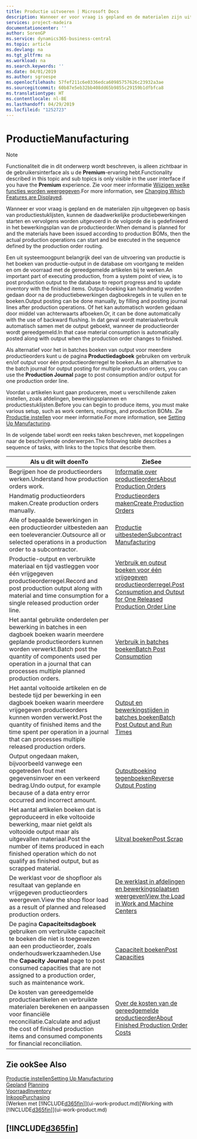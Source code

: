 ```yaml
---
title: Productie uitvoeren | Microsoft Docs
description: Wanneer er voor vraag is gepland en de materialen zijn uitgegeven op basis van productiestuklijsten, kunnen de daadwerkelijke productiebewerkingen starten en vervolgens worden uitgevoerd in de volgorde die is gedefinieerd in het bewerkingsplan van de productieorder.
services: project-madeira
documentationcenter: ''
author: SorenGP
ms.service: dynamics365-business-central
ms.topic: article
ms.devlang: na
ms.tgt_pltfrm: na
ms.workload: na
ms.search.keywords: ''
ms.date: 04/01/2019
ms.author: sgroespe
ms.openlocfilehash: 57fef211c6e0336edca60985757626c23932a3ae
ms.sourcegitcommit: 60b87e5eb32bb408dd65b9855c29159b1dfbfca8
ms.translationtype: HT
ms.contentlocale: nl-BE
ms.lasthandoff: 04/29/2019
ms.locfileid: "1252723"
---
```

# <a name="manufacturing"></a><span data-ttu-id="77632-103">Productie</span><span class="sxs-lookup"><span data-stu-id="77632-103">Manufacturing</span></span>
> [!NOTE]
> <span data-ttu-id="77632-104">Functionaliteit die in dit onderwerp wordt beschreven, is alleen zichtbaar in de gebruikersinterface als u de **Premium**-ervaring hebt.</span><span class="sxs-lookup"><span data-stu-id="77632-104">Functionality described in this topic and sub topics is only visible in the user interface if you have the **Premium** experience.</span></span> <span data-ttu-id="77632-105">Zie voor meer informatie [Wijzigen welke functies worden weergegeven](ui-experiences.md).</span><span class="sxs-lookup"><span data-stu-id="77632-105">For more information, see [Changing Which Features are Displayed](ui-experiences.md).</span></span>

<span data-ttu-id="77632-106">Wanneer er voor vraag is gepland en de materialen zijn uitgegeven op basis van productiestuklijsten, kunnen de daadwerkelijke productiebewerkingen starten en vervolgens worden uitgevoerd in de volgorde die is gedefinieerd in het bewerkingsplan van de productieorder.</span><span class="sxs-lookup"><span data-stu-id="77632-106">When demand is planned for and the materials have been issued according to production BOMs, then the actual production operations can start and be executed in the sequence defined by the production order routing.</span></span>  

<span data-ttu-id="77632-107">Een uit systeemoogpunt belangrijk deel van de uitvoering van productie is het boeken van productie-output in de database om voortgang te melden en om de voorraad met de gereedgemelde artikelen bij te werken.</span><span class="sxs-lookup"><span data-stu-id="77632-107">An important part of executing production, from a system point of view, is to post production output to the database to report progress and to update inventory with the finished items.</span></span> <span data-ttu-id="77632-108">Output-boeking kan handmatig worden gedaan door na de productiebewerkingen dagboekregels in te vullen en te boeken.</span><span class="sxs-lookup"><span data-stu-id="77632-108">Output posting can be done manually, by filling and posting journal lines after production operations.</span></span> <span data-ttu-id="77632-109">Of het kan automatisch worden gedaan door middel van achterwaarts afboeken.</span><span class="sxs-lookup"><span data-stu-id="77632-109">Or, it can be done automatically with the use of backward flushing.</span></span> <span data-ttu-id="77632-110">In dat geval wordt materiaalverbruik automatisch samen met de output geboekt, wanneer de productieorder wordt gereedgemeld.</span><span class="sxs-lookup"><span data-stu-id="77632-110">In that case material consumption is automatically posted along with output when the production order changes to finished.</span></span>  

<span data-ttu-id="77632-111">Als alternatief voor het in batches boeken van output voor meerdere productieorders kunt u de pagina **Productiedagboek** gebruiken om verbruik en/of output voor één productieorderregel te boeken.</span><span class="sxs-lookup"><span data-stu-id="77632-111">As an alternative to the batch journal for output posting for multiple production orders, you can use the **Production Journal** page to post consumption and/or output for one production order line.</span></span>

<span data-ttu-id="77632-112">Voordat u artikelen kunt gaan produceren, moet u verschillende zaken instellen, zoals afdelingen, bewerkingsplannen en productiestuklijsten.</span><span class="sxs-lookup"><span data-stu-id="77632-112">Before you can begin to produce items, you must make various setup, such as work centers, routings, and production BOMs.</span></span> <span data-ttu-id="77632-113">Zie [Productie instellen](production-configure-production-processes.md) voor meer informatie.</span><span class="sxs-lookup"><span data-stu-id="77632-113">For more information, see [Setting Up Manufacturing](production-configure-production-processes.md).</span></span>

<span data-ttu-id="77632-114">In de volgende tabel wordt een reeks taken beschreven, met koppelingen naar de beschrijvende onderwerpen.</span><span class="sxs-lookup"><span data-stu-id="77632-114">The following table describes a sequence of tasks, with links to the topics that describe them.</span></span>   

|<span data-ttu-id="77632-115">**Als u dit wilt doen**</span><span class="sxs-lookup"><span data-stu-id="77632-115">**To**</span></span>|<span data-ttu-id="77632-116">**Zie**</span><span class="sxs-lookup"><span data-stu-id="77632-116">**See**</span></span>|  
|------------|-------------|  
|<span data-ttu-id="77632-117">Begrijpen hoe de productieorders werken.</span><span class="sxs-lookup"><span data-stu-id="77632-117">Understand how production orders work.</span></span>|[<span data-ttu-id="77632-118">Informatie over productieorders</span><span class="sxs-lookup"><span data-stu-id="77632-118">About Production Orders</span></span>](production-about-production-orders.md)|
|<span data-ttu-id="77632-119">Handmatig productieorders maken.</span><span class="sxs-lookup"><span data-stu-id="77632-119">Create production orders manually.</span></span>|[<span data-ttu-id="77632-120">Productieorders maken</span><span class="sxs-lookup"><span data-stu-id="77632-120">Create Production Orders</span></span>](production-how-to-create-production-orders.md)|
|<span data-ttu-id="77632-121">Alle of bepaalde bewerkingen in een productieorder uitbesteden aan een toeleverancier.</span><span class="sxs-lookup"><span data-stu-id="77632-121">Outsource all or selected operations in a production order to a subcontractor.</span></span>|[<span data-ttu-id="77632-122">Productie uitbesteden</span><span class="sxs-lookup"><span data-stu-id="77632-122">Subcontract Manufacturing</span></span>](production-how-to-subcontract-manufacturing.md)|
|<span data-ttu-id="77632-123">Productie-output en verbruikte materiaal en tijd vastleggen voor één vrijgegeven productieorderregel.</span><span class="sxs-lookup"><span data-stu-id="77632-123">Record and post production output along with material and time consumption for a single released production order line.</span></span>|[<span data-ttu-id="77632-124">Verbruik en output boeken voor één vrijgegeven productieorderregel.</span><span class="sxs-lookup"><span data-stu-id="77632-124">Post Consumption and Output for One Released Production Order Line</span></span>](production-how-to-register-consumption-and-output.md)|  
|<span data-ttu-id="77632-125">Het aantal gebruikte onderdelen per bewerking in batches in een dagboek boeken waarin meerdere geplande productieorders kunnen worden verwerkt.</span><span class="sxs-lookup"><span data-stu-id="77632-125">Batch post the quantity of components used per operation in a journal that can processes multiple planned production orders.</span></span>|[<span data-ttu-id="77632-126">Verbruik in batches boeken</span><span class="sxs-lookup"><span data-stu-id="77632-126">Batch Post Consumption</span></span>](production-how-to-post-consumption.md)|
|<span data-ttu-id="77632-127">Het aantal voltooide artikelen en de bestede tijd per bewerking in een dagboek boeken waarin meerdere vrijgegeven productieorders kunnen worden verwerkt.</span><span class="sxs-lookup"><span data-stu-id="77632-127">Post the quantity of finished items and the time spent per operation in a journal that can processes multiple released production orders.</span></span>|[<span data-ttu-id="77632-128">Output en bewerkingstijden in batches boeken</span><span class="sxs-lookup"><span data-stu-id="77632-128">Batch Post Output and Run Times</span></span>](production-how-to-post-output-quantity.md)|
|<span data-ttu-id="77632-129">Output ongedaan maken, bijvoorbeeld vanwege een opgetreden fout met gegevensinvoer en een verkeerd bedrag.</span><span class="sxs-lookup"><span data-stu-id="77632-129">Undo output, for example because of a data entry error occurred and incorrect amount.</span></span>  |[<span data-ttu-id="77632-130">Outputboeking tegenboeken</span><span class="sxs-lookup"><span data-stu-id="77632-130">Reverse Output Posting</span></span>](production-how-to-reverse-output-posting.md)|  
|<span data-ttu-id="77632-131">Het aantal artikelen boeken dat is geproduceerd in elke voltooide bewerking, maar niet geldt als voltooide output maar als uitgevallen materiaal.</span><span class="sxs-lookup"><span data-stu-id="77632-131">Post the number of items produced in each finished operation which do not qualify as finished output, but as scrapped material.</span></span>|[<span data-ttu-id="77632-132">Uitval boeken</span><span class="sxs-lookup"><span data-stu-id="77632-132">Post Scrap</span></span>](production-how-to-post-scrap.md)|
|<span data-ttu-id="77632-133">De werklast voor de shopfloor als resultaat van geplande en vrijgegeven productieorders weergeven.</span><span class="sxs-lookup"><span data-stu-id="77632-133">View the shop floor load as a result of planned and released production orders.</span></span>|[<span data-ttu-id="77632-134">De werklast in afdelingen en bewerkingsplaatsen weergeven</span><span class="sxs-lookup"><span data-stu-id="77632-134">View the Load in Work and Machine Centers</span></span>](production-how-to-view-the-load-on-work-centers.md)|      
|<span data-ttu-id="77632-135">De pagina **Capaciteitsdagboek** gebruiken om verbruikte capaciteit te boeken die niet is toegewezen aan een productieorder, zoals onderhoudswerkzaamheden.</span><span class="sxs-lookup"><span data-stu-id="77632-135">Use the **Capacity Journal** page to post consumed capacities that are not assigned to a production order, such as maintenance work.</span></span>|[<span data-ttu-id="77632-136">Capaciteit boeken</span><span class="sxs-lookup"><span data-stu-id="77632-136">Post Capacities</span></span>](production-how-to-post-capacities.md)|  
|<span data-ttu-id="77632-137">De kosten van gereedgemelde productieartikelen en verbruikte materialen berekenen en aanpassen voor financiële reconciliatie.</span><span class="sxs-lookup"><span data-stu-id="77632-137">Calculate and adjust the cost of finished production items and consumed components for financial reconciliation.</span></span>|[<span data-ttu-id="77632-138">Over de kosten van de gereedgemelde productieorder</span><span class="sxs-lookup"><span data-stu-id="77632-138">About Finished Production Order Costs</span></span>](finance-about-finished-production-order-costs.md)|  

## <a name="see-also"></a><span data-ttu-id="77632-139">Zie ook</span><span class="sxs-lookup"><span data-stu-id="77632-139">See Also</span></span>  
[<span data-ttu-id="77632-140">Productie instellen</span><span class="sxs-lookup"><span data-stu-id="77632-140">Setting Up Manufacturing</span></span>](production-configure-production-processes.md)  
<span data-ttu-id="77632-141">[Gepland](production-planning.md)    </span><span class="sxs-lookup"><span data-stu-id="77632-141">[Planning](production-planning.md)    </span></span>  
[<span data-ttu-id="77632-142">Voorraad</span><span class="sxs-lookup"><span data-stu-id="77632-142">Inventory</span></span>](inventory-manage-inventory.md)  
[<span data-ttu-id="77632-143">Inkoop</span><span class="sxs-lookup"><span data-stu-id="77632-143">Purchasing</span></span>](purchasing-manage-purchasing.md)  
<span data-ttu-id="77632-144">[Werken met [!INCLUDE[d365fin](includes/d365fin_md.md)]](ui-work-product.md)</span><span class="sxs-lookup"><span data-stu-id="77632-144">[Working with [!INCLUDE[d365fin](includes/d365fin_md.md)]](ui-work-product.md)</span></span>

## [!INCLUDE[d365fin](includes/free_trial_md.md)]  
